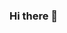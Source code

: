 ### Hi there 👋

<!--
**MohanaSainidugonda/MohanaSainidugonda** is a ✨ _special_ ✨ repository because its `README.md` (this file) appears on your GitHub profile.

Here are some ideas to get you started:

- 🔭 Hi, this is Mohana Sai
- 🤔 I’m interested in Gaming
- 💬 Ask me about games
- 📫 How to reach me: mnidugon@gitam.in
- ⚡ Fun fact: Humans are the Only Animals That Enjoy Spicy Foods.
-->
